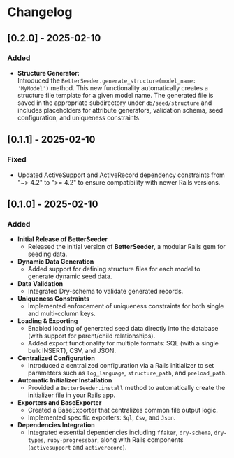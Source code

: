 # Changelog

## [0.2.0] - 2025-02-10

### Added
- **Structure Generator:**  
  Introduced the `BetterSeeder.generate_structure(model_name: 'MyModel')` method. This new functionality automatically creates a structure file template for a given model name. The generated file is saved in the appropriate subdirectory under `db/seed/structure` and includes placeholders for attribute generators, validation schema, seed configuration, and uniqueness constraints.

## [0.1.1] - 2025-02-10

### Fixed
- Updated ActiveSupport and ActiveRecord dependency constraints from "~> 4.2" to ">= 4.2" to ensure compatibility with newer Rails versions.

## [0.1.0] - 2025-02-10

### Added
- **Initial Release of BetterSeeder**
    - Released the initial version of **BetterSeeder**, a modular Rails gem for seeding data.
- **Dynamic Data Generation**
    - Added support for defining structure files for each model to generate dynamic seed data.
- **Data Validation**
    - Integrated Dry-schema to validate generated records.
- **Uniqueness Constraints**
    - Implemented enforcement of uniqueness constraints for both single and multi-column keys.
- **Loading & Exporting**
    - Enabled loading of generated seed data directly into the database (with support for parent/child relationships).
    - Added export functionality for multiple formats: SQL (with a single bulk INSERT), CSV, and JSON.
- **Centralized Configuration**
    - Introduced a centralized configuration via a Rails initializer to set parameters such as `log_language`, `structure_path`, and `preload_path`.
- **Automatic Initializer Installation**
    - Provided a `BetterSeeder.install` method to automatically create the initializer file in your Rails app.
- **Exporters and BaseExporter**
    - Created a BaseExporter that centralizes common file output logic.
    - Implemented specific exporters: `Sql`, `Csv`, and `Json`.
- **Dependencies Integration**
    - Integrated essential dependencies including `ffaker`, `dry-schema`, `dry-types`, `ruby-progressbar`, along with Rails components (`activesupport` and `activerecord`).
